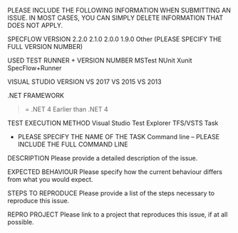 PLEASE INCLUDE THE FOLLOWING INFORMATION WHEN SUBMITTING AN ISSUE. 
IN MOST CASES, YOU CAN SIMPLY DELETE INFORMATION THAT DOES NOT APPLY.

SPECFLOW VERSION
2.2.0
2.1.0
2.0.0
1.9.0
Other (PLEASE SPECIFY THE FULL VERSION NUMBER)
 
USED TEST RUNNER + VERSION NUMBER
MSTest 
NUnit
Xunit
SpecFlow+Runner
 
VISUAL STUDIO VERSION
VS 2017
VS 2015
VS 2013
 
.NET FRAMEWORK
>= .NET 4
Earlier than .NET 4
 
TEST EXECUTION METHOD
Visual Studio Test Explorer
TFS/VSTS Task 
- PLEASE SPECIFY THE NAME OF THE TASK
Command line 
– PLEASE INCLUDE THE FULL COMMAND LINE


DESCRIPTION
Please provide a detailed description of the issue.

EXPECTED BEHAVIOUR
Please specify how the current behaviour differs from what you would expect.

STEPS TO REPRODUCE
Please provide a list of the steps necessary to reproduce this issue.

REPRO PROJECT
Please link to a project that reproduces this issue, if at all possible.
